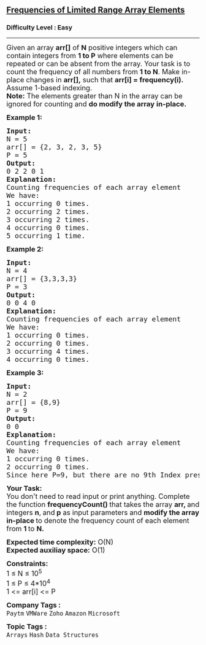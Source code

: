 <h2><a href="https://www.geeksforgeeks.org/problems/frequency-of-array-elements-1587115620/1?utm_source=geeksforgeeks&utm_medium=ml_article_practice_tab&utm_campaign=article_practice_tab">Frequencies of Limited Range Array Elements</a></h2><h3>Difficulty Level : Easy</h3><hr><div class="problems_problem_content__Xm_eO"><p><span style="font-size: 18px;">Given an array <strong>arr[]</strong> of <strong>N</strong> positive integers which can contain integers from <strong>1 to P</strong> where elements can be repeated or can be absent from the array. Your task is to count the frequency of all numbers from <strong>1 to N</strong>. Make in-place changes in <strong>arr[],</strong> such that <strong>arr[i] </strong><strong>= frequency(i).</strong> Assume 1-based indexing.</span><br><span style="font-size: 18px;"><strong>Note:</strong> The elements greater than N&nbsp;in the array can be ignored for counting and <strong>do&nbsp;modify the&nbsp;array</strong>&nbsp;<strong>in-place.&nbsp;</strong></span></p>
<p><span style="font-size: 18px;"><strong>Example 1:</strong></span></p>
<pre><span style="font-size: 18px;"><strong>Input:
</strong>N = 5
arr[] = {2, 3, 2, 3, 5}
P = 5
<strong>Output:
</strong>0 2 2 0 1<strong>
Explanation: </strong>
Counting frequencies of each array element
We have:
1 occurring 0 times.
2 occurring 2 times.
3 occurring 2 times.
4 occurring 0 times.
5 occurring 1 time.</span></pre>
<p><span style="font-size: 18px;"><strong>Example 2:</strong></span></p>
<pre><span style="font-size: 18px;"><strong>Input:
</strong>N = 4
arr[] = {3,3,3,3}
P = 3
<strong>Output:
</strong>0 0 4 0<strong>
Explanation: 
</strong>Counting frequencies of each array element
We have:
1 occurring 0 times.
2 occurring 0 times.
3 occurring 4 times.
4 occurring 0 times.</span></pre>
<p><span style="font-size: 18px;"><strong>Example 3:</strong></span></p>
<pre><span style="font-size: 18px;"><strong>Input:
</strong>N = 2
arr[] = {8,9}
P = 9
<strong>Output:
</strong>0 0<strong>
Explanation: 
</strong>Counting frequencies of each array element
We have:
1 occurring 0 times.
2 occurring 0 times.<br>Since here P=9, but there are no 9th Index present so can't count the value.
</span></pre>
<p><span style="font-size: 18px;"><strong>Your Task:</strong><br>You don't need to read input or print anything.&nbsp;</span><span style="font-size: 18px;">Complete the function <strong>frequencyCount() </strong>that takes the array <strong>arr, </strong>and integers <strong>n</strong>,<strong> </strong>and<strong> p</strong> as input parameters and <strong>modify the&nbsp;array</strong> <strong>in-place </strong>to denote the frequency count of each element from <strong>1 </strong>to <strong>N.</strong></span></p>
<p><span style="font-size: 18px;"><strong>Expected time complexity:</strong> O(N)<br><strong>Expected auxiliay space:</strong> O(1)<br></span></p>
<p><span style="font-size: 18px;"><strong>Constraints:</strong><br>1 ≤ N&nbsp;≤ 10<sup>5</sup><br>1 ≤ P&nbsp;≤ 4*10<sup>4</sup><sup>&nbsp;</sup><br>1 &lt;= arr[i] &lt;= P</span></p></div><p><span style=font-size:18px><strong>Company Tags : </strong><br><code>Paytm</code>&nbsp;<code>VMWare</code>&nbsp;<code>Zoho</code>&nbsp;<code>Amazon</code>&nbsp;<code>Microsoft</code>&nbsp;<br><p><span style=font-size:18px><strong>Topic Tags : </strong><br><code>Arrays</code>&nbsp;<code>Hash</code>&nbsp;<code>Data Structures</code>&nbsp;